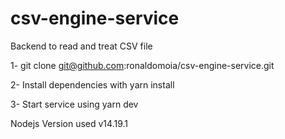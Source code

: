 # csv-engine-service
Backend to read and treat CSV file

1- git clone git@github.com:ronaldomoia/csv-engine-service.git

2- Install dependencies with yarn install

3- Start service using yarn dev

Nodejs Version used
v14.19.1
